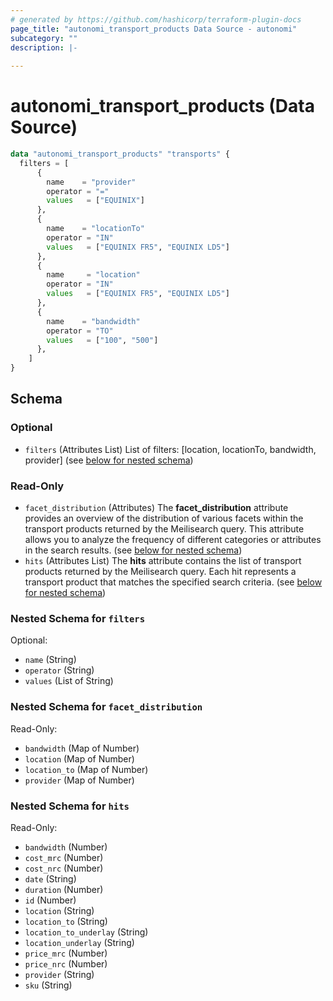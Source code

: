 ```yaml
---
# generated by https://github.com/hashicorp/terraform-plugin-docs
page_title: "autonomi_transport_products Data Source - autonomi"
subcategory: ""
description: |-
  
---
```


# autonomi_transport_products (Data Source)

```terraform
data "autonomi_transport_products" "transports" {
  filters = [
      {
        name    = "provider"
        operator = "="
        values   = ["EQUINIX"]
      },
      {
        name    = "locationTo"
        operator = "IN"
        values   = ["EQUINIX FR5", "EQUINIX LD5"]
      },
      {
        name     = "location"
        operator = "IN"
        values   = ["EQUINIX FR5", "EQUINIX LD5"]
      },
      {
        name    = "bandwidth"
        operator = "TO"
        values   = ["100", "500"]
      },
    ]
}
```

## Schema

### Optional

- `filters` (Attributes List) List of filters: [location, locationTo, bandwidth, provider] (see [below for nested schema](#nestedatt--filters))

### Read-Only

- `facet_distribution` (Attributes) The **facet_distribution** attribute provides an overview of the distribution of various facets within the transport products returned by the Meilisearch query.
This attribute allows you to analyze the frequency of different categories or attributes in the search results. (see [below for nested schema](#nestedatt--facet_distribution))
- `hits` (Attributes List) The **hits** attribute contains the list of transport products returned by the Meilisearch query.
Each hit represents a transport product that matches the specified search criteria. (see [below for nested schema](#nestedatt--hits))

<a id="nestedatt--filters"></a>
### Nested Schema for `filters`

Optional:

- `name` (String)
- `operator` (String)
- `values` (List of String)

<a id="nestedatt--facet_distribution"></a>
### Nested Schema for `facet_distribution`

Read-Only:

- `bandwidth` (Map of Number)
- `location` (Map of Number)
- `location_to` (Map of Number)
- `provider` (Map of Number)

<a id="nestedatt--hits"></a>
### Nested Schema for `hits`

Read-Only:

- `bandwidth` (Number)
- `cost_mrc` (Number)
- `cost_nrc` (Number)
- `date` (String)
- `duration` (Number)
- `id` (Number)
- `location` (String)
- `location_to` (String)
- `location_to_underlay` (String)
- `location_underlay` (String)
- `price_mrc` (Number)
- `price_nrc` (Number)
- `provider` (String)
- `sku` (String)
